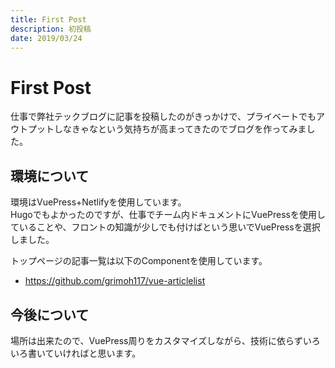 ```yaml
---
title: First Post
description: 初投稿
date: 2019/03/24
---
```


# First Post

仕事で弊社テックブログに記事を投稿したのがきっかけで、プライベートでもアウトプットしなきゃなという気持ちが高まってきたのでブログを作ってみました。

## 環境について
環境はVuePress+Netlifyを使用しています。<br>
Hugoでもよかったのですが、仕事でチーム内ドキュメントにVuePressを使用していることや、フロントの知識が少しでも付けばという思いでVuePressを選択しました。<br>

トップページの記事一覧は以下のComponentを使用しています。
* https://github.com/grimoh117/vue-articlelist

 ## 今後について
 場所は出来たので、VuePress周りをカスタマイズしながら、技術に依らずいろいろ書いていければと思います。
